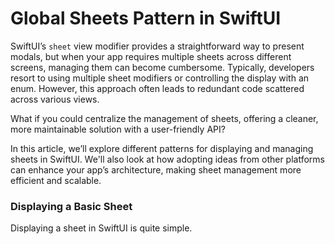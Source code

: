 
# Global Sheets Pattern in SwiftUI   

SwiftUI’s ```sheet``` view modifier provides a straightforward way to present modals, but when your app requires multiple sheets across different screens, managing them can become cumbersome. Typically, developers resort to using multiple sheet modifiers or controlling the display with an enum. However, this approach often leads to redundant code scattered across various views.

What if you could centralize the management of sheets, offering a cleaner, more maintainable solution with a user-friendly API?

In this article, we’ll explore different patterns for displaying and managing sheets in SwiftUI. We'll also look at how adopting ideas from other platforms can enhance your app’s architecture, making sheet management more efficient and scalable.

### Displaying a Basic Sheet  

Displaying a sheet in SwiftUI is quite simple. 


